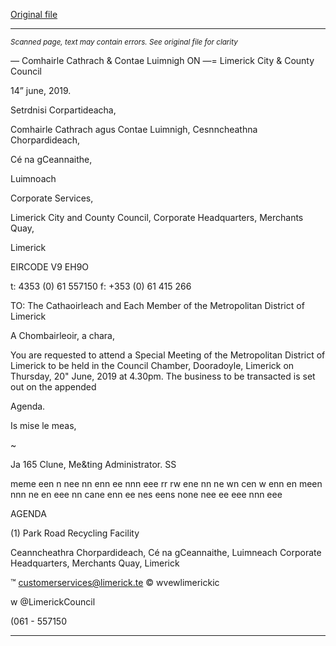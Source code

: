 [Original file](https://www.limerick.ie/sites/default/files/media/documents/2019-06/Agenda%20-%20Special%20Meeting%20of%20Metropolitan%20District%20of%20Limerick%20-%2020th%20June%2C%202019.pdf)

---
*<small>Scanned page, text may contain errors. See original file for clarity</small>*  

_—_ Comhairle Cathrach
& Contae Luimnigh
ON
—= Limerick City
& County Council

14” june, 2019.

Setrdnisi Corpartideacha,

Comhairle Cathrach agus Contae Luimnigh,
Cesnncheathna Chorpardideach,

Cé na gCeannaithe,

Luimnoach

Corporate Services,

Limerick City and County Council,
Corporate Headquarters,
Merchants Quay,

Limerick

EIRCODE V9 EH9O

t: 4353 (0) 61 557150
f: +353 (0) 61 415 266

TO: The Cathaoirleach and Each Member of the Metropolitan District of Limerick

A Chombairleoir, a chara,

You are requested to attend a Special Meeting of the Metropolitan District of
Limerick to be held in the Council Chamber, Dooradoyle, Limerick on Thursday, 20"
June, 2019 at 4.30pm. The business to be transacted is set out on the appended

Agenda.

Is mise le meas,

~

Ja 165 Clune,
Me&ting Administrator.
SS

meme een n nee nn enn ee nnn eee rr rw ene nn ne wn cen w enn en meen nnn ne en eee nn cane enn ee nes eens none nee ee eee nnn eee

AGENDA

(1) Park Road Recycling Facility

Ceanncheathra Chorpardideach, Cé na gCeannaithe, Luimneach
Corporate Headquarters, Merchants Quay, Limerick

™ customerservices@limerick.te
© wvewlimerickic

w @LimerickCouncil

(061 - 557150


---
